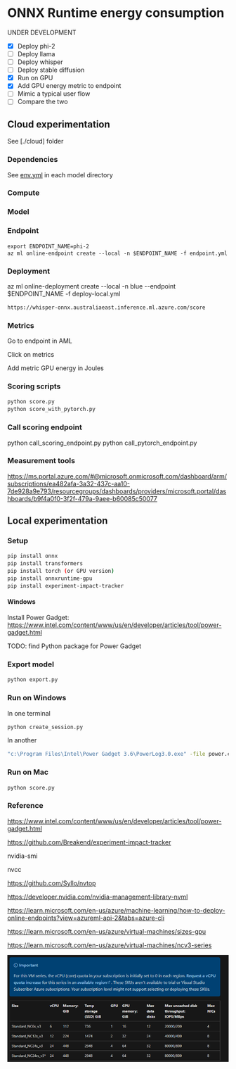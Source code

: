 # ONNX Runtime energy consumption

UNDER DEVELOPMENT

- [x] Deploy  phi-2
- [ ] Deploy llama
- [ ] Deploy whisper
- [ ] Deploy stable diffusion
- [x] Run on GPU
- [x] Add GPU energy metric to endpoint
- [ ] Mimic a typical user flow
- [ ] Compare the two

## Cloud experimentation

See [./cloud] folder

### Dependencies

See [env.yml](env.yml) in each model directory

### Compute


### Model



### Endpoint

```
export ENDPOINT_NAME=phi-2
az ml online-endpoint create --local -n $ENDPOINT_NAME -f endpoint.yml
```

### Deployment

 az ml online-deployment create --local -n blue --endpoint $ENDPOINT_NAME -f deploy-local.yml


```bash
https://whisper-onnx.australiaeast.inference.ml.azure.com/score
```

### Metrics

Go to endpoint in AML

Click on metrics

Add metric GPU energy in Joules

### Scoring scripts

```bash
python score.py
python score_with_pytorch.py
```

### Call scoring endpoint

python call_scoring_endpoint.py
python call_pytorch_endpoint.py

### Measurement tools

https://ms.portal.azure.com/#@microsoft.onmicrosoft.com/dashboard/arm/subscriptions/ea482afa-3a32-437c-aa10-7de928a9e793/resourcegroups/dashboards/providers/microsoft.portal/dashboards/b9f4a0f0-3f2f-479a-9aee-b60085c50077 

## Local experimentation

### Setup

```bash
pip install onnx
pip install transformers
pip install torch (or GPU version)
pip install onnxruntime-gpu
pip install experiment-impact-tracker 
```

#### Windows

Install Power Gadget: https://www.intel.com/content/www/us/en/developer/articles/tool/power-gadget.html

TODO: find Python package for Power Gadget 

### Export model

```bash
python export.py
```

### Run on Windows

In one terminal

```bash
python create_session.py
```

In another

```bash
"c:\Program Files\Intel\Power Gadget 3.6\PowerLog3.0.exe" -file power.csv -cmd python run_session.py
```

### Run on Mac

```bash
python score.py
```

### Reference

https://www.intel.com/content/www/us/en/developer/articles/tool/power-gadget.html 

https://github.com/Breakend/experiment-impact-tracker

nvidia-smi

nvcc

https://github.com/Syllo/nvtop

https://developer.nvidia.com/nvidia-management-library-nvml 

https://learn.microsoft.com/en-us/azure/machine-learning/how-to-deploy-online-endpoints?view=azureml-api-2&tabs=azure-cli 

https://learn.microsoft.com/en-us/azure/virtual-machines/sizes-gpu 

https://learn.microsoft.com/en-us/azure/virtual-machines/ncv3-series

![Azure VM NC series](image.png)
